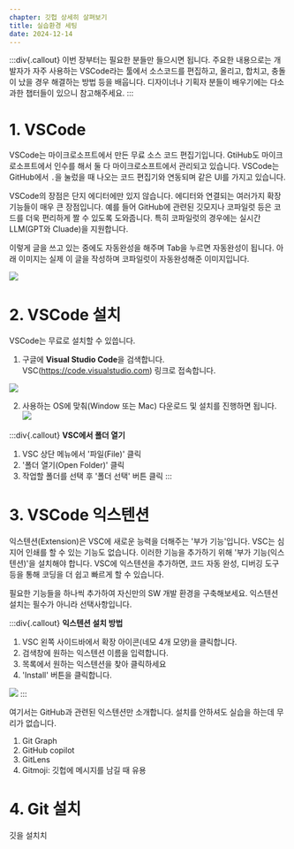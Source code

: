 ```yaml
---
chapter: 깃헙 상세히 살펴보기
title: 실습환경 세팅
date: 2024-12-14
---
```


:::div{.callout}
이번 장부터는 필요한 분들만 들으시면 됩니다. 주요한 내용으로는 개발자가 자주 사용하는 VSCode라는 툴에서 소스코드를 편집하고, 올리고, 합치고, 충돌이 났을 경우 해결하는 방법 등을 배웁니다. 디자이너나 기획자 분들이 배우기에는 다소 과한 챕터들이 있으니 참고해주세요.
:::

# 1. VSCode

VSCode는 마이크로소프트에서 만든 무료 소스 코드 편집기입니다. GtiHub도 마이크로소프트에서 인수를 해서 둘 다 마이크로소프트에서 관리되고 있습니다. VSCode는 GitHub에서 `.`을 눌렀을 때 나오는 코드 편집기와 연동되며 같은 UI를 가지고 있습니다.

VSCode의 장점은 단지 에디터에만 있지 않습니다. 에디터와 연결되는 여러가지 확장 기능들이 매우 큰 장점입니다. 예를 들어 GitHub에 관련된 깃모지나 코파일럿 등은 코드를 더욱 편리하게 짤 수 있도록 도와줍니다. 특히 코파일럿의 경우에는 실시간 LLM(GPT와 Cluade)을 지원합니다.

이렇게 글을 쓰고 있는 중에도 자동완성을 해주며 Tab을 누르면 자동완성이 됩니다. 아래 이미지는 실제 이 글을 작성하며 코파일럿이 자동완성해준 이미지입니다.

![](/images/basecamp-github/ch02-1-1.png)

# 2. VSCode 설치

VSCode는 무료로 설치할 수 있씁니다.
  
1. 구글에 **Visual Studio Code**을 검색합니다.
    VSC(https://code.visualstudio.com) 링크로 접속합니다.

![](/images/basecamp-django/chapter01/02-4.png)

2. 사용하는 OS에 맞춰(Window 또는 Mac) 다운로드 및 설치를 진행하면 됩니다.
![](/images/basecamp-django/chapter01/02-5.png)


:::div{.callout}
**VSC에서 폴더 열기**
1. VSC 상단 메뉴에서 '파일(File)' 클릭
2. '폴더 열기(Open Folder)' 클릭
3. 작업할 폴더를 선택 후 '폴더 선택' 버튼 클릭
:::

# 3. VSCode 익스텐션

익스텐션(Extension)은 VSC에 새로운 능력을 더해주는 '부가 기능'입니다. VSC는 심지어 인쇄를 할 수 있는 기능도 없습니다. 이러한 기능을 추가하기 위해 '부가 기능(익스텐션)'을 설치해야 합니다. VSC에 익스텐션을 추가하면, 코드 자동 완성, 디버깅 도구 등을 통해 코딩을 더 쉽고 빠르게 할 수 있습니다.

필요한 기능들을 하나씩 추가하여 자신만의 SW 개발 환경을 구축해보세요. 익스텐션 설치는 필수가 아니라 선택사항입니다.

:::div{.callout}
**익스텐션 설치 방법**
1. VSC 왼쪽 사이드바에서 확장 아이콘(네모 4개 모양)을 클릭합니다.
2. 검색창에 원하는 익스텐션 이름을 입력합니다.
3. 목록에서 원하는 익스텐션을 찾아 클릭하세요 
4. 'Install' 버튼을 클릭합니다.

![](/images/basecamp-django/chapter01/02-6.png)
:::


여기서는 GitHub과 관련된 익스텐션만 소개합니다. 설치를 안하셔도 실습을 하는데 무리가 없습니다.

1. Git Graph
2. GitHub copilot
3. GitLens
4. Gitmoji: 깃헙에 메시지를 남길 때 유용 

# 4. Git 설치

깃을 설치치
